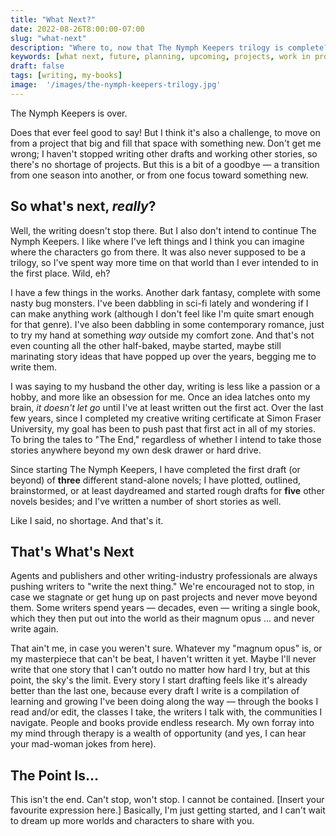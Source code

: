 ```yaml
---
title: "What Next?"
date: 2022-08-26T8:00:00-07:00
slug: "what-next"
description: "Where to, now that The Nymph Keepers trilogy is complete?"
keywords: [what next, future, planning, upcoming, projects, work in progress, what comes next]
draft: false
tags: [writing, my-books]
image:  '/images/the-nymph-keepers-trilogy.jpg'
---
```


The Nymph Keepers is over.

Does that ever feel good to say! But I think it's also a challenge, to move on from a project that big and fill that space with something new. Don't get me wrong; I haven't stopped writing other drafts and working other stories, so there's no shortage of projects. But this is a bit of a goodbye &mdash; a transition from one season into another, or from one focus toward something new.

## So what's next, *really*?

Well, the writing doesn't stop there. But I also don't intend to continue The Nymph Keepers. I like where I've left things and I think you can imagine where the characters go from there. It was also never supposed to be a trilogy, so I've spent way more time on that world than I ever intended to in the first place. Wild, eh?

I have a few things in the works. Another dark fantasy, complete with some nasty bug monsters. I've been dabbling in sci-fi lately and wondering if I can make anything work (although I don't feel like I'm quite smart enough for that genre). I've also been dabbling in some contemporary romance, just to try my hand at something *way* outside my comfort zone. And that's not even counting all the other half-baked, maybe started, maybe still marinating story ideas that have popped up over the years, begging me to write them.

I was saying to my husband the other day, writing is less like a passion or a hobby, and more like an obsession for me. Once an idea latches onto my brain, *it doesn't let go* until I've at least written out the first act. Over the last few years, since I completed my creative writing certificate at Simon Fraser University, my goal has been to push past that first act in all of my stories. To bring the tales to "The End," regardless of whether I intend to take those stories anywhere beyond my own desk drawer or hard drive.

Since starting The Nymph Keepers, I have completed the first draft (or beyond) of **three** different stand-alone novels; I have plotted, outlined, brainstormed, or at least daydreamed and started rough drafts for **five** other novels besides; and I've written a number of short stories as well.

Like I said, no shortage. And that's it.

## That's What's Next

Agents and publishers and other writing-industry professionals are always pushing writers to "write the next thing." We're encouraged not to stop, in case we stagnate or get hung up on past projects and never move beyond them. Some writers spend years &mdash; decades, even &mdash; writing a single book, which they then put out into the world as their magnum opus ... and never write again.

That ain't me, in case you weren't sure. Whatever my "magnum opus" is, or my masterpiece that can't be beat, I haven't written it yet. Maybe I'll never write that one story that I can't outdo no matter how hard I try, but at this point, the sky's the limit. Every story I start drafting feels like it's already better than the last one, because every draft I write is a compilation of learning and growing I've been doing along the way &mdash; through the books I read and/or edit, the classes I take, the writers I talk with, the communities I navigate. People and books provide endless research. My own forray into my mind through therapy is a wealth of opportunity (and yes, I can hear your mad-woman jokes from here).

## The Point Is...

This isn't the end. Can't stop, won't stop. I cannot be contained. [Insert your favourite expression here.] Basically, I'm just getting started, and I can't wait to dream up more worlds and characters to share with you.